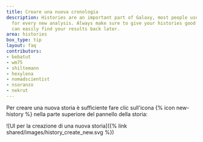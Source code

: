 ```yaml
---
title: Creare una nuova cronologia
description: Histories are an important part of Galaxy, most people use a new history
  for every new analysis. Always make sure to give your histories good names, so you
  can easily find your results back later.
area: histories
box_type: tip
layout: faq
contributors:
- bebatut
- wm75
- shiltemann
- hexylena
- nomadscientist
- nsoranzo
- nekrut
---
```



Per creare una nuova storia è sufficiente fare clic sull'icona {% icon new-history %} nella parte superiore del pannello della storia:

![UI per la creazione di una nuova storia]({% link shared/images/history_create_new.svg %})

<!-- the original drawing can be found here https://docs.google.com/drawings/d/1cCBrLAo4kDGic5QyB70rRiWJAKTenTU8STsKDaLcVU8/edit?usp=sharing -->


